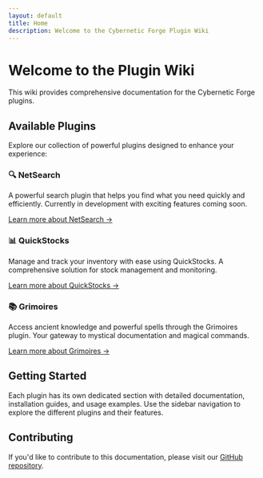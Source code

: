 ```yaml
---
layout: default
title: Home
description: Welcome to the Cybernetic Forge Plugin Wiki
---
```


# Welcome to the Plugin Wiki

This wiki provides comprehensive documentation for the Cybernetic Forge plugins.

## Available Plugins

Explore our collection of powerful plugins designed to enhance your experience:

### 🔍 NetSearch
A powerful search plugin that helps you find what you need quickly and efficiently. Currently in development with exciting features coming soon.

[Learn more about NetSearch →](/netsearch/)

### 📊 QuickStocks
Manage and track your inventory with ease using QuickStocks. A comprehensive solution for stock management and monitoring.

[Learn more about QuickStocks →](/quickstocks/)

### 📚 Grimoires
Access ancient knowledge and powerful spells through the Grimoires plugin. Your gateway to mystical documentation and magical commands.

[Learn more about Grimoires →](/grimoires/)

## Getting Started

Each plugin has its own dedicated section with detailed documentation, installation guides, and usage examples. Use the sidebar navigation to explore the different plugins and their features.

## Contributing

If you'd like to contribute to this documentation, please visit our [GitHub repository](https://github.com/Cybernetic-Forge/Plugin-Wiki).
